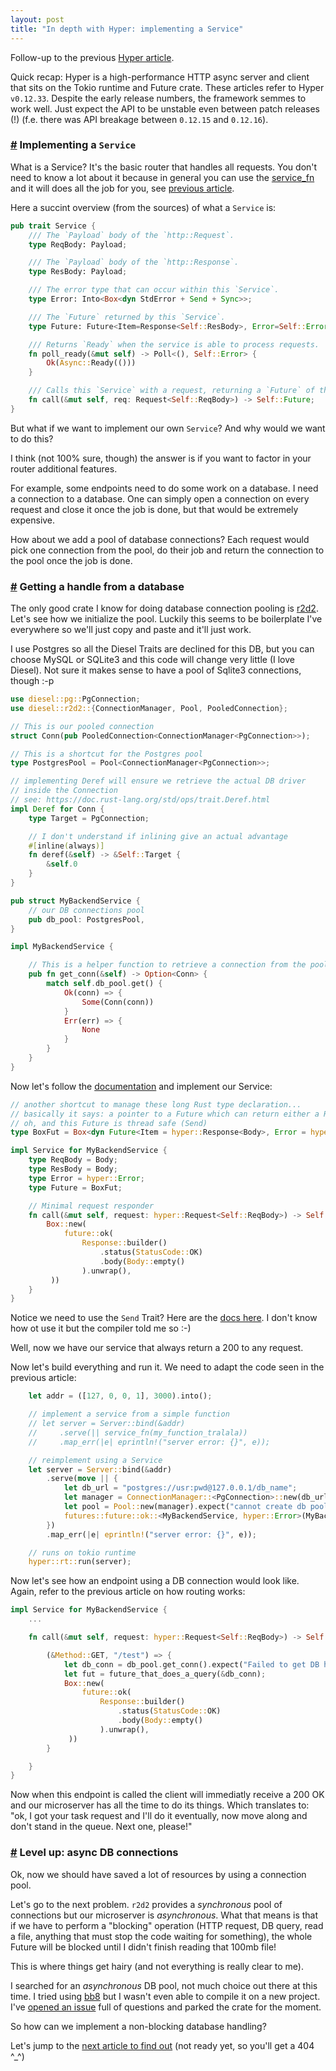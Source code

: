 ```yaml
---
layout: post
title: "In depth with Hyper: implementing a Service"
---
```


Follow-up to the previous [Hyper article](/2019/07/18/hyper.html).

Quick recap: Hyper is a high-performance HTTP async server and client that sits on the Tokio runtime and Future crate. These articles refer to Hyper `v0.12.33`. Despite the early release numbers, the framework semmes to work well. Just expect the API to be unstable even between patch releases (!) (f.e. there was API breakage between `0.12.15` and `0.12.16`).

### <a id="part_1" href="#part_1" class="header-anchor">#</a> Implementing a `Service`

What is a Service? It's the basic router that handles all requests. You don't need to know a lot about it because in general you can use the [service_fn](https://docs.rs/hyper/0.12.33/hyper/service/fn.service_fn.html) and it will does all the job for you, see [previous article](/2019/07/18/hyper.html).

Here a succint overview (from the sources) of what a `Service` is:

``` rust
pub trait Service {
    /// The `Payload` body of the `http::Request`.
    type ReqBody: Payload;

    /// The `Payload` body of the `http::Response`.
    type ResBody: Payload;

    /// The error type that can occur within this `Service`.
    type Error: Into<Box<dyn StdError + Send + Sync>>;

    /// The `Future` returned by this `Service`.
    type Future: Future<Item=Response<Self::ResBody>, Error=Self::Error>;

    /// Returns `Ready` when the service is able to process requests.
    fn poll_ready(&mut self) -> Poll<(), Self::Error> {
        Ok(Async::Ready(()))
    }

    /// Calls this `Service` with a request, returning a `Future` of the response.
    fn call(&mut self, req: Request<Self::ReqBody>) -> Self::Future;
}
```

But what if we want to implement our own `Service`? And why would we want to do this?

I think (not 100% sure, though) the answer is if you want to factor in your router additional features.

For example, some endpoints need to do some work on a database. I need a connection to a database. One can simply open a connection on every request and close it once the job is done, but that would be extremely expensive.

How about we add a pool of database connections? Each request would pick one connection from the pool, do their job and return the connection to the pool once the job is done.

### <a id="part_2" href="#part_2" class="header-anchor">#</a> Getting a handle from a database

The only good crate I know for doing database connection pooling is [r2d2](https://crates.io/crates/r2d2). Let's see how we initialize the pool. Luckily this seems to be boilerplate I've everywhere so we'll just copy and paste and it'll just work.

I use Postgres so all the Diesel Traits are declined for this DB, but you can choose MySQL or SQLite3 and this code will change very little (I love Diesel). Not sure it makes sense to have a pool of Sqlite3 connections, though :-p

``` rust
use diesel::pg::PgConnection;
use diesel::r2d2::{ConnectionManager, Pool, PooledConnection};

// This is our pooled connection
struct Conn(pub PooledConnection<ConnectionManager<PgConnection>>);

// This is a shortcut for the Postgres pool
type PostgresPool = Pool<ConnectionManager<PgConnection>>;

// implementing Deref will ensure we retrieve the actual DB driver
// inside the Connection
// see: https://doc.rust-lang.org/std/ops/trait.Deref.html
impl Deref for Conn {
    type Target = PgConnection;

    // I don't understand if inlining give an actual advantage
    #[inline(always)]
    fn deref(&self) -> &Self::Target {
        &self.0
    }
}

pub struct MyBackendService {
    // our DB connections pool
    pub db_pool: PostgresPool,
}

impl MyBackendService {

    // This is a helper function to retrieve a connection from the pool
    pub fn get_conn(&self) -> Option<Conn> {
        match self.db_pool.get() {
            Ok(conn) => {
                Some(Conn(conn))
            }
            Err(err) => {
                None
            }
        }
    }
}
```

Now let's follow the [documentation](https://docs.rs/hyper/0.12.33/hyper/service/trait.Service.html) and implement our Service:

``` rust
// another shortcut to manage these long Rust type declaration...
// basically it says: a pointer to a Future which can return either a Response or an error
// oh, and this Future is thread safe (Send)
type BoxFut = Box<dyn Future<Item = hyper::Response<Body>, Error = hyper::Error> + Send>;

impl Service for MyBackendService {
    type ReqBody = Body;
    type ResBody = Body;
    type Error = hyper::Error;
    type Future = BoxFut;

    // Minimal request responder
    fn call(&mut self, request: hyper::Request<Self::ReqBody>) -> Self::Future {
        Box::new(
            future::ok(
                Response::builder()
                    .status(StatusCode::OK)
                    .body(Body::empty()
                ).unwrap(),
         ))
    }
}
```

Notice we need to use the `Send` Trait? Here are the [docs here](https://doc.rust-lang.org/nomicon/send-and-sync.html). I don't know how ot use it but the compiler told me so :-)

Well, now we have our service that always return a 200 to any request.

Now let's build everything and run it. We need to adapt the code seen in the previous article:
``` rust
    let addr = ([127, 0, 0, 1], 3000).into();

    // implement a service from a simple function
    // let server = Server::bind(&addr)
    //     .serve(|| service_fn(my_function_tralala))
    //     .map_err(|e| eprintln!("server error: {}", e));

    // reimplement using a Service
    let server = Server::bind(&addr)
        .serve(move || {
            let db_url = "postgres://usr:pwd@127.0.0.1/db_name";
            let manager = ConnectionManager::<PgConnection>::new(db_url);
            let pool = Pool::new(manager).expect("cannot create db pool");
            futures::future::ok::<MyBackendService, hyper::Error>(MyBackendservice { db_pool: pool })
        })
        .map_err(|e| eprintln!("server error: {}", e));

    // runs on tokio runtime
    hyper::rt::run(server);
```

Now let's see how an endpoint using a DB connection would look like. Again, refer to the previous article on how routing works:

``` rust
impl Service for MyBackendService {
    ...

    fn call(&mut self, request: hyper::Request<Self::ReqBody>) -> Self::Future {

        (&Method::GET, "/test") => {
            let db_conn = db_pool.get_conn().expect("Failed to get DB handle");
            let fut = future_that_does_a_query(&db_conn);
            Box::new(
                future::ok(
                    Response::builder()
                        .status(StatusCode::OK)
                        .body(Body::empty()
                    ).unwrap(),
             ))
        }

    }
}
```

Now when this endpoint is called the client will immediatly receive a 200 OK and our microserver has all the time to do its things. Which translates to: "ok, I got your task request and I'll do it eventually, now move along and don't stand in the queue. Next one, please!"

### <a id="part_3" href="#part_3" class="header-anchor">#</a> Level up: async DB connections

Ok, now we should have saved a lot of resources by using a connection pool.

Let's go to the next problem. `r2d2` provides a *synchronous* pool of connections but our microserver is *asynchronous*. What that means is that if we have to perform a "blocking" operation (HTTP request, DB query, read a file, anything that must stop the code waiting for something), the whole Future will be blocked until I didn't finish reading that 100mb file!

This is where things get hairy (and not everything is really clear to me).

I searched for an *asynchronous* DB pool, not much choice out there at this time. I tried using [bb8](https://crates.io/crates/bb8) but I wasn't even able to compile it on a new project. I've [opened an issue](https://github.com/khuey/bb8/issues/32) full of questions and parked the crate for the moment.

So how can we implement a non-blocking database handling?

Let's jump to the [next article to find out](/2019/08/29/hyper-threadpool.html)  (not ready yet, so you'll get a 404 ^_^)

